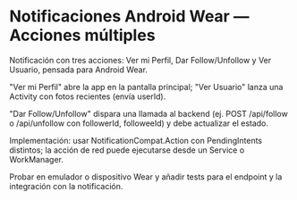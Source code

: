 # Notificaciones Android Wear — Acciones múltiples

Notificación con tres acciones: Ver mi Perfil, Dar Follow/Unfollow y Ver Usuario, pensada para Android Wear.

"Ver mi Perfil" abre la app en la pantalla principal; "Ver Usuario" lanza una Activity con fotos recientes (envía userId).

"Dar Follow/Unfollow" dispara una llamada al backend (ej. POST /api/follow o /api/unfollow con followerId, followeeId) y debe actualizar el estado.

Implementación: usar NotificationCompat.Action con PendingIntents distintos; la acción de red puede ejecutarse desde un Service o WorkManager.

Probar en emulador o dispositivo Wear y añadir tests para el endpoint y la integración con la notificación.
